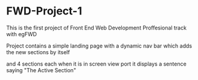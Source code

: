 # FWD-Project-1

This is the first project of Front End Web Development Proffesional track with egFWD 

Project contains a simple landing page with a dynamic nav bar which adds the new sections by itself

and 4 sections each when it is in screen view port it displays a sentence saying "The Active Section"
